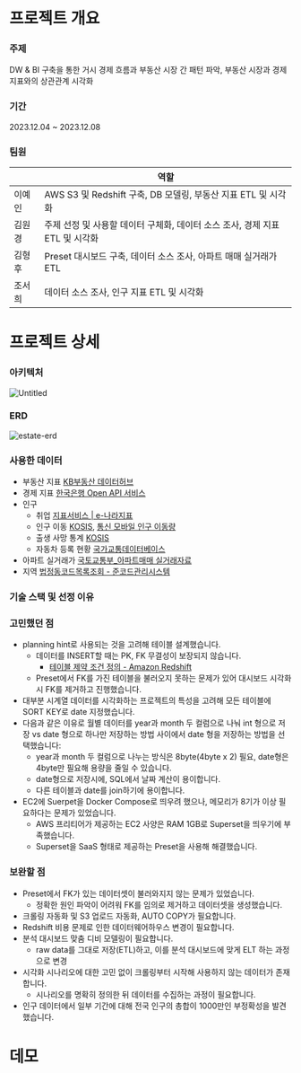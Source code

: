 # 프로젝트 개요

### 주제
DW & BI 구축을 통한 거시 경제 흐름과 부동산 시장 간 패턴 파악, 부동산 시장과 경제지표와의 상관관계 시각화
### 기간
2023.12.04 ~ 2023.12.08
### 팀원
|  | 역할                        |
| --- |---------------------------|
| 이예인 | AWS S3 및 Redshift 구축, DB 모델링, 부동산 지표 ETL 및 시각화|
| 김원경 | 주제 선정 및 사용할 데이터 구체화, 데이터 소스 조사, 경제 지표 ETL 및 시각화|
| 김형후 | Preset 대시보드 구축, 데이터 소스 조사, 아파트 매매 실거래가 ETL|
| 조서희 | 데이터 소스 조사, 인구 지표 ETL 및 시각화|

# 프로젝트 상세
### 아키텍처
![Untitled](https://github.com/MacroEconomyAndEstate/ETL/assets/39490214/9cdcb4f9-db95-43b1-8d59-75fbbb403a8d)

### ERD
![estate-erd](https://github.com/MacroEconomyAndEstate/ETL/assets/39490214/85cb3410-9552-4aab-a8cf-8a7ba5039626)

### 사용한 데이터
- 부동산 지표
  [KB부동산 데이터허브](https://data.kbland.kr/)
- 경제 지표
  [한국은행 Open API 서비스](https://ecos.bok.or.kr/api/#/DevGuide/StatisticalCodeSearch)
- 인구 
  - 취업
    [지표서비스 | e-나라지표](https://www.index.go.kr/unity/potal/main/EachDtlPageDetail.do?idx_cd=1063)
  - 인구 이동 [KOSIS](https://kosis.kr/statHtml/statHtml.do?orgId=101&tblId=DT_1B26001_A01&conn_path=I2), 
[통신 모바일 인구 이동량](http://bigdata.kostat.go.kr/foresight/mobMoventSido.do?isBigmain=y)
  - 출생 사망 통계 [KOSIS](https://kosis.kr/statHtml/statHtml.do?orgId=101&tblId=DT_1B8000G)
  - 자동차 등록 현황 [국가교통데이터베이스](https://www.ktdb.go.kr/www/selectTrnsportTreeView.do?key=32)
- 아파트 실거래가 [국토교통부_아파트매매 실거래자료](https://www.data.go.kr/data/15058747/openapi.do)
- 지역 [법정동코드목록조회 - 준코드관리시스템](https://www.code.go.kr/stdcode/regCodeL.do)
### 기술 스택 및 선정 이유
### 고민했던 점
- planning hint로 사용되는 것을 고려해 테이블 설계했습니다.
    - 데이터를 INSERT할 때는 PK, FK 무결성이 보장되지 않습니다.
      - [테이블 제약 조건 정의 - Amazon Redshift](https://docs.aws.amazon.com/ko_kr/redshift/latest/dg/t_Defining_constraints.html)
    - Preset에서 FK를 가진 테이블을 불러오지 못하는 문제가 있어 대시보드 시각화시 FK를 제거하고 진행했습니다.
- 대부분 시계열 데이터를 시각화하는 프로젝트의 특성을 고려해 모든 테이블에 SORT KEY로 date 지정했습니다.
- 다음과 같은 이유로 월별 데이터를 year과 month 두 컬럼으로 나눠 int 형으로 저장 vs date 형으로 하나만 저장하는 방법 사이에서 date 형을 저장하는 방법을 선택했습니다:
    - year과 month 두 컬럼으로 나누는 방식은 8byte(4byte x 2) 필요, date형은 4byte만 필요해 용량을 줄일 수 있습니다.
    - date형으로 저장시에, SQL에서 날짜 계산이 용이합니다.
    - 다른 테이블과 date를 join하기에 용이합니다.
- EC2에 Suerpet을 Docker Compose로 띄우려 했으나, 메모리가 8기가 이상 필요하다는 문제가 있었습니다.
    - AWS 프리티어가 제공하는 EC2 사양은 RAM 1GB로 Superset을 띄우기에 부족했습니다.
    - Superset을 SaaS 형태로 제공하는 Preset을 사용해 해결했습니다.
### 보완할 점

- Preset에서 FK가 있는 데이터셋이 불러와지지 않는 문제가 있었습니다.
    - 정확한 원인 파악이 어려워 FK를 임의로 제거하고 데이터셋을 생성했습니다.
- 크롤링 자동화 및 S3 업로드 자동화, AUTO COPY가 필요합니다.
- Redshift 비용 문제로 인한 데이터웨어하우스 변경이  필요합니다.
- 분석 대시보드 맞춤 디비 모델링이 필요합니다.
    - raw data를 그대로 저장(ETL)하고, 이를 분석 대시보드에 맞게 ELT 하는 과정으로 변경
- 시각화 시나리오에 대한 고민 없이 크롤링부터 시작해 사용하지 않는 데이터가 존재합니다.
    - 시나리오를 명확히 정의한 뒤 데이터를 수집하는 과정이 필요합니다.
- 인구 데이터에서 일부 기간에 대해 전국 인구의 총합이 1000만인 부정확성을 발견했습니다.
# 데모
